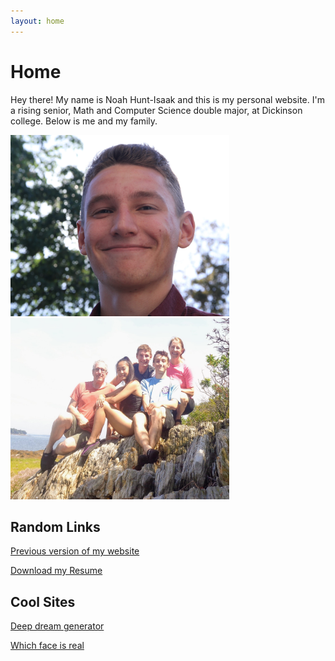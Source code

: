 ```yaml
---
layout: home
---
```

# Home

Hey there! My name is Noah Hunt-Isaak and this is my personal website. I'm a rising senior, Math and Computer Science double major, at Dickinson college. Below is me and my family.

<p float="left">
  <img src="/images/about/me_outside.jpg" width="350" height="290"/>
  <!--<img src="/images/portrait.jpg" width="350" height="290"/>-->
  <img src="/images/about/family.jpg" width="350" height="290"/>  
</p>


## Random Links

<a href="https://gymnastictoast.github.io/New-Website/index.html">Previous version of my website</a>

<a href="/pdfs/resume 2019.pdf" download>Download my Resume</a>

## Cool Sites

<a href="https://deepdreamgenerator.com/">Deep dream generator</a>

<a href="http://www.whichfaceisreal.com/">Which face is real</a>



<!--
<a href="https://bostonstupidhackathon.com/2017/zippable-banana.jpg">Zippable banana</a>

<a href="http://stars.chromeexperiments.com/">100,000 stars</a>
-->
